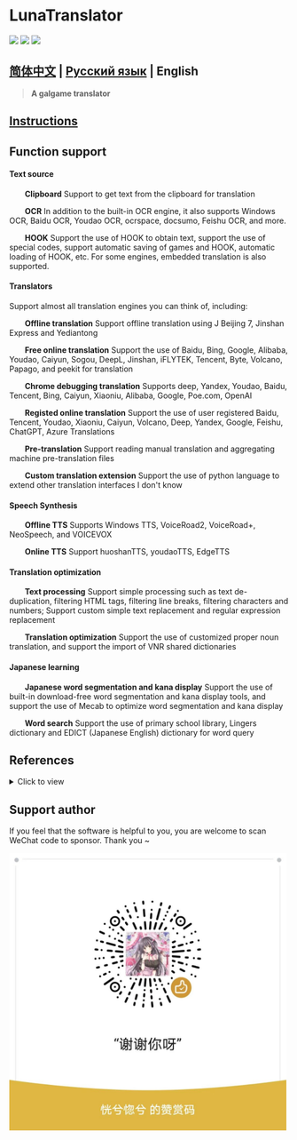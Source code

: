 # LunaTranslator 
  
<p align="left">
    <a href="./LICENSE"><img src="https://img.shields.io/badge/license-GPL%203.0-dfd.svg"></a>
    <a href="https://github.com/HIllya51/LunaTranslator/releases"><img src="https://img.shields.io/github/v/release/HIllya51/LunaTranslator?color=ffa"></a>
    <a href="https://github.com/HIllya51/LunaTranslator/stargazers"><img src="https://img.shields.io/github/stars/HIllya51/LunaTranslator?color=ccf"></a>
     
</p>
 
## [简体中文](README.md) | [Русский язык](README_ru.md) |  English 

> **A galgame translator**

## <a href="http://hillya51.github.io/#/en/" target="_blank">Instructions</a> 

## Function support

#### Text source

&emsp;&emsp;**Clipboard** Support to get text from the clipboard for translation

&emsp;&emsp;**OCR** In addition to the built-in OCR engine, it also supports Windows OCR, Baidu OCR, Youdao OCR, ocrspace, docsumo, Feishu OCR, and more.

&emsp;&emsp;**HOOK** Support the use of HOOK to obtain text, support the use of special codes, support automatic saving of games and HOOK, automatic loading of HOOK, etc. For some engines, embedded translation is also supported.

#### Translators

Support almost all translation engines you can think of, including:

&emsp;&emsp;**Offline translation** Support offline translation using J Beijing 7, Jinshan Express and Yediantong

&emsp;&emsp;**Free online translation** Support the use of Baidu, Bing, Google, Alibaba, Youdao, Caiyun, Sogou, DeepL, Jinshan, iFLYTEK, Tencent, Byte, Volcano, Papago, and peekit for translation

&emsp;&emsp;**Chrome debugging translation** Supports deep, Yandex, Youdao, Baidu, Tencent, Bing, Caiyun, Xiaoniu, Alibaba, Google, Poe.com, OpenAI

&emsp;&emsp;**Registed online translation** Support the use of user registered Baidu, Tencent, Youdao, Xiaoniu, Caiyun, Volcano, Deep, Yandex, Google, Feishu, ChatGPT, Azure Translations

&emsp;&emsp;**Pre-translation** Support reading manual translation and aggregating machine pre-translation files

&emsp;&emsp;**Custom translation extension** Support the use of python language to extend other translation interfaces I don't know


#### Speech Synthesis 

&emsp;&emsp;**Offline TTS** Supports Windows TTS, VoiceRoad2, VoiceRoad+, NeoSpeech, and VOICEVOX

&emsp;&emsp;**Online TTS** Support huoshanTTS, youdaoTTS, EdgeTTS

#### Translation optimization

&emsp;&emsp;**Text processing** Support simple processing such as text de-duplication, filtering HTML tags, filtering line breaks, filtering characters and numbers; Support custom simple text replacement and regular expression replacement

&emsp;&emsp;**Translation optimization** Support the use of customized proper noun translation, and support the import of VNR shared dictionaries

#### Japanese learning

&emsp;&emsp;**Japanese word segmentation and kana display** Support the use of built-in download-free word segmentation and kana display tools, and support the use of Mecab to optimize word segmentation and kana display

&emsp;&emsp;**Word search** Support the use of primary school library, Lingers dictionary and EDICT (Japanese English) dictionary for word query
 


## References

<details>
<summary>Click to view</summary>

* [Artikash/Textractor](https://github.com/Artikash/Textractor)

* [RapidAI/RapidOcrOnnx](https://github.com/RapidAI/RapidOcrOnnx)

* [PaddlePaddle/PaddleOCR](https://github.com/PaddlePaddle/PaddleOCR)

* [UlionTse/translators](https://github.com/UlionTse/translators)

* [Blinue/Magpie](https://github.com/Blinue/Magpie)

* [nanokina/ebyroid](https://github.com/nanokina/ebyroid)

* [xupefei/Locale-Emulator](https://github.com/xupefei/Locale-Emulator)

* [InWILL/Locale_Remulator](https://github.com/InWILL/Locale_Remulator)

* [zxyacb/ntlea](https://github.com/zxyacb/ntlea)

* [@KirpichKrasniy](https://github.com/KirpichKrasniy)

</details>


 
## Support author
 
If you feel that the software is helpful to you, you are welcome to scan WeChat code to sponsor. Thank you ~


<img src='.\\LunaTranslator\\files\\zan.jpg' height=500 width=500>

